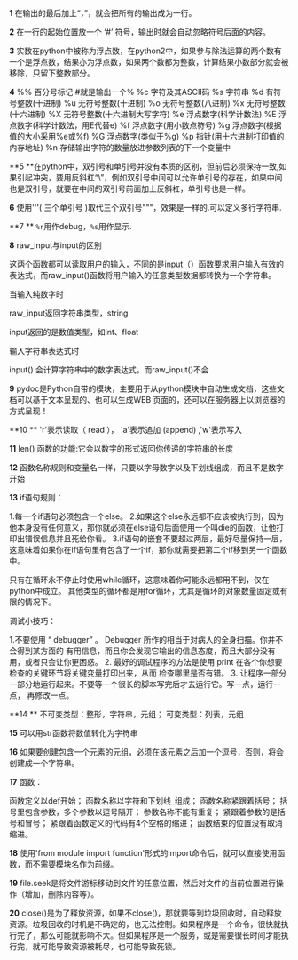 **1** 在输出的最后加上“，”，就会把所有的输出成为一行。

**2** 在一行的起始位置放一个 ‘#’ 符号，输出时就会自动忽略符号后面的内容。

**3** 实数在python中被称为浮点数，在python2中，如果参与除法运算的两个数有一个是浮点数，结果亦为浮点数，如果两个数都为整数，计算结果小数部分就会被移除，只留下整数部分。


**4** %%	百分号标记 #就是输出一个%
  %c	字符及其ASCII码
  %s	字符串
  %d	有符号整数(十进制)
  %u	无符号整数(十进制)
  %o	无符号整数(八进制)
  %x	无符号整数(十六进制)
  %X	无符号整数(十六进制大写字符)
  %e	浮点数字(科学计数法)
  %E	浮点数字(科学计数法，用E代替e)
  %f	浮点数字(用小数点符号)
  %g	浮点数字(根据值的大小采用%e或%f)
  %G	浮点数字(类似于%g)
  %p	指针(用十六进制打印值的内存地址)
  %n	存储输出字符的数量放进参数列表的下一个变量中

**5 **在python中，双引号和单引号并没有本质的区别，但前后必须保持一致,如果引起冲突，要用反斜杠“\”，例如双引号中间可以允许单引号的存在，如果中间也是双引号，就要在中间的双引号前面加上反斜杠，单引号也是一样。

**6** 使用'''( 三个单引号 )取代三个双引号"""，效果是一样的.可以定义多行字符串.

**7 ** ``%r``用作debug，``%s``用作显示.


**8** raw_input与input的区别

这两个函数都可以读取用户的输入，不同的是input（）函数要求用户输入有效的表达式，而raw_input()函数将用户输入的任意类型数据都转换为一个字符串。

 当输入纯数字时

raw_input返回字符串类型，string

input返回的是数值类型，如int、float

 输入字符串表达式时

input() 会计算字符串中的数字表达式，而raw_input()不会

**9** pydoc是Python自带的模块，主要用于从python模块中自动生成文档，这些文档可以基于文本呈现的、也可以生成WEB 页面的，还可以在服务器上以浏览器的方式呈现！


**10 ** 'r'表示读取（ read ），  'a'表示追加 (append) ,'w'表示写入

**11** len()  函数的功能:它会以数字的形式返回你传递的字符串的长度

**12** 函数名称规则和变量名一样，只要以字母数字以及下划线组成，而且不是数字开始

**13** if语句规则：

1.每一个if语句必须包含一个else。
2.如果这个else永远都不应该被执行到，因为他本身没有任何意义，那你就必须在else语句后面使用一个叫die的函数，让他打印出错误信息并且死给你看。
3.if语句的嵌套不要超过两层，最好尽量保持一层，这意味着如果你在if语句里有包含了一个if，那你就需要把第二个if移到另一个函数中。

只有在循环永不停止时使用while循环，这意味着你可能永远都用不到，仅在python中成立。
其他类型的循环都是用for循环，尤其是循环的对象数量固定或有限的情况下。

调试小技巧：

1.不要使用 “ debugger” 。  Debugger  所作的相当于对病人的全身扫描。你并不会得到某方面的
有用信息，而且你会发现它输出的信息态度，而且大部分没有用，或者只会让你更困惑。
2. 最好的调试程序的方法是使用  print  在各个你想要检查的关键环节将关键变量打印出来，从而
检查哪里是否有错。
3. 让程序一部分一部分地运行起来。不要等一个很长的脚本写完后才去运行它。写一点，运行一点，
再修改一点。

**14 ** 不可变类型：整形，字符串，元组； 可变类型：列表，元组

**15** 可以用str函数将数值转化为字符串

**16** 如果要创建包含一个元素的元组，必须在该元素之后加一个逗号，否则，将会创建成一个字符串。

**17** 函数：

函数定义以def开始；
函数名称以字符和下划线_组成；
函数名称紧跟着括号；
括号里包含参数，多个参数以逗号隔开；
参数名称不能有重复；
紧跟着参数的是括号和冒号；
紧跟着函数定义的代码有4个空格的缩进；
函数结束的位置没有取消缩进。

**18** 使用'from module import function'形式的import命令后，就可以直接使用函数，而不需要模块名作为前缀。

**19** file.seek是将文件游标移动到文件的任意位置，然后对文件的当前位置进行操作（增加，删除内容等）。

**20** close()是为了释放资源，如果不close()，那就要等到垃圾回收时，自动释放资源。垃圾回收的时机是不确定的，也无法控制。如果程序是一个命令，很快就执行完了，那么可能就影响不大。但如果程序是一个服务，或是需要很长时间才能执行完，就可能导致资源被耗尽，也可能导致死锁。

